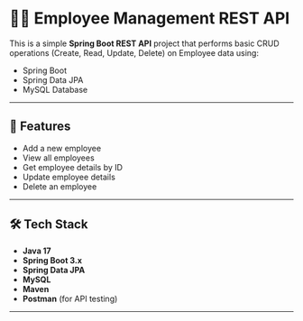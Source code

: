 # 🧑‍💼 Employee Management REST API

This is a simple **Spring Boot REST API** project that performs basic CRUD operations (Create, Read, Update, Delete) on Employee data using:

- Spring Boot
- Spring Data JPA
- MySQL Database

---

## 🚀 Features

- Add a new employee
- View all employees
- Get employee details by ID
- Update employee details
- Delete an employee

---

## 🛠️ Tech Stack

- **Java 17**
- **Spring Boot 3.x**
- **Spring Data JPA**
- **MySQL**
- **Maven**
- **Postman** (for API testing)

---
